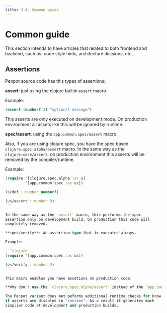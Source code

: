```yaml
---
title: 3.4. Common guide
---
```


# Common guide

This section intends to have articles that related to both frontend
and backend, such as: code style hints, architecture dicisions, etc...


## Assertions

Penpot source code has this types of assertions:

**assert**: just using the clojure builtin `assert` macro.

Example:

```clojure
(assert (number? 3) "optional message")
```

This asserts are only executed on development mode. On production
environment all assets like this will be ignored by runtime.

**spec/assert**: using the `app.common.spec/assert` macro.

Also, if you are using clojure.spec, you have the spec based
`clojure.spec.alpha/assert` macro. In the same way as the
`clojure.core/assert`, on production environment this asserts will be
removed by the compiler/runtime.

Example:

````clojure
(require '[clojure.spec.alpha :as s]
         '[app.common.spec :as us])

(s/def ::number number?)

(us/assert ::number 3)
```

In the same way as the `assert` macro, this performs the spec
assertion only on development build. On production this code will
completely removed.

**spec/verify**: An assertion type that is executed always.

Example:

```clojure
(require '[app.common.spec :as us])

(us/verify ::number 3)
```

This macro enables you have assetions on production code.

**Why don't use the `clojure.spec.alpha/assert` instead of the `app.common.spec/assert`?**

The Penpot variant does not peforms additional runtime checks for know
if asserts are disabled in "runtime". As a result it generates much
simplier code at development and production builds.

